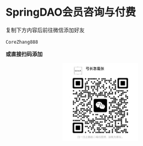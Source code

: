 
# SpringDAO会员咨询与付费

复制下方内容后前往微信添加好友

```
CoreZhang888
```

**或直接扫码添加**

<div align="center">

<img src="screenshots/WeChat2.jpg" width=40%>

</div>
